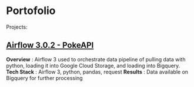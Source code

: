 # Portofolio
Projects:

## [Airflow 3.0.2 - PokeAPI](https://github.com/madayuki1/airflow3_pokeapi_etl) 

**Overview**    : Airflow 3 used to orchestrate data pipeline of pulling data with python, loading it into Google Cloud Storage, and loading into Bigquery.
**Tech Stack**  : Airflow 3, python, pandas, request
**Results**     : Data available on Bigquery for further processing
